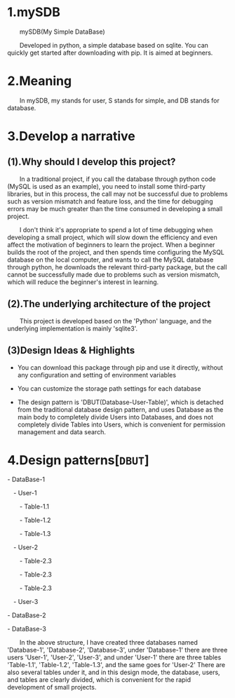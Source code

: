 # 1.mySDB

&emsp;&emsp;mySDB(My Simple DataBase)

&emsp;&emsp;Developed in python, a simple database based on sqlite. You can quickly get started after downloading with pip. It is aimed at beginners.

# 2.Meaning

&emsp;&emsp;In mySDB, my stands for user, S stands for simple, and DB stands for database.

# 3.Develop a narrative

## (1).Why should I develop this project?

&emsp;&emsp;In a traditional project, if you call the database through python code (MySQL is used as an example), you need to install some third-party libraries, but in this process, the call may not be successful due to problems such as version mismatch and feature loss, and the time for debugging errors may be much greater than the time consumed in developing a small project.

&emsp;&emsp;I don't think it's appropriate to spend a lot of time debugging when developing a small project, which will slow down the efficiency and even affect the motivation of beginners to learn the project. When a beginner builds the root of the project, and then spends time configuring the MySQL database on the local computer, and wants to call the MySQL database through python, he downloads the relevant third-party package, but the call cannot be successfully made due to problems such as version mismatch, which will reduce the beginner's interest in learning.

## (2).The underlying architecture of the project

&emsp;&emsp;This project is developed based on the 'Python' language, and the underlying implementation is mainly 'sqlite3'.

## (3)Design Ideas & Highlights

* You can download this package through pip and use it directly, without any configuration and setting of environment variables

* You can customize the storage path settings for each database

* The design pattern is 'DBUT(Database-User-Table)', which is detached from the traditional database design pattern, and uses Database as the main body to completely divide Users into Databases, and does not completely divide Tables into Users, which is convenient for permission management and data search.

# 4.Design patterns[`DBUT`]

\- DataBase-1

&emsp;- User-1

&emsp;&emsp;- Table-1.1

&emsp;&emsp;- Table-1.2

&emsp;&emsp;- Table-1.3

&emsp;- User-2

&emsp;&emsp;- Table-2.3

&emsp;&emsp;- Table-2.3

&emsp;&emsp;- Table-2.3

&emsp;- User-3

\- DataBase-2

\- DataBase-3


&emsp;&emsp;In the above structure, I have created three databases named 'Database-1', 'Database-2', 'Database-3', under 'Database-1' there are three users 'User-1', 'User-2', 'User-3', and under 'User-1' there are three tables 'Table-1.1', 'Table-1.2', 'Table-1.3', and the same goes for 'User-2' There are also several tables under it, and in this design mode, the database, users, and tables are clearly divided, which is convenient for the rapid development of small projects.